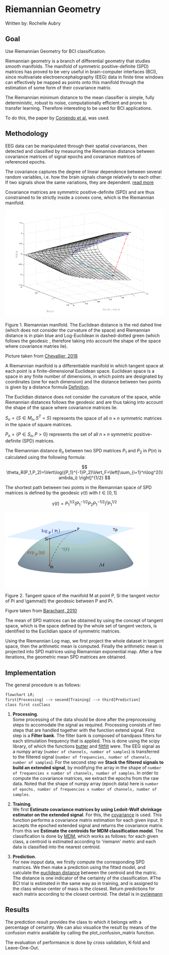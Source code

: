 # Riemannian Geometry

Written by: Rochelle Aubry

## Goal

Use Riemannian Geometry for BCI classification.

Riemannian geometry is a branch of differential geometry that studies smooth manifolds. The manifold of symmetric positive-definite (SPD) matrices has proved to be very useful in brain-computer interfaces (BCI), since multivariate electroencephalography (EEG) data in finite time windows can effectively be mapped as points onto this manifold through the estimation of some form of their covariance matrix.

The Riemannian minimum distance to the mean classifier is simple, fully deterministic, robust to noise, computationally efficient and prone to transfer learning. Therefore interesting to be used for BCI applications.

To do this, the paper by [Conjendo et al.](https://hal.archives-ouvertes.fr/hal-02315131/document) was used.

## Methodology

EEG data can be manipulated through their spatial covariances, then detected and classified by measuring the Riemannian distance between covariance matrices of signal epochs and covariance matrices of referenced epochs.

The covariance captures the degree of linear dependence between several random variables, i.e. how the brain signals change relatively to each other. If two signals show the same variations, they are dependent. [read more](https://hal.uvsq.fr/hal-01710089)

Covariance matrices are symmetric positive-definite (SPD) and are thus constrained to lie strictly inside a convex cone, which is the Riemannian manifold.

![alt text for screen readers](./images/riemannian_manifold.png "Text to show on mouseover")

Figure 1. Riemannian manifold. The Euclidean distance is the red dahed line (which does not consider the curvature of the space) and Riemannian distance is in plain blue and Log-Euclidean in dashed-dotted green (which follows the geodesic , therefore taking into account the shape of the space where covariance matries lie).

Picture taken from [Chevallier, 2018](https://www.researchgate.net/publication/323358565_Riemannian_Classification_for_SSVEP-Based_BCI_Offline_versus_Online_Implementations)

A Riemannian manifold is a differentiable manifold in which tangent space at each point is a finite-dimensional Euclidean space. Euclidean space is a space in any finite number of dimensions, in which points are designated by coordinates (one for each dimension) and the distance between two points is given by a distance formula [Definition](https://www.britannica.com/science/Euclidean-space).

The Euclidian distance does not consider the curvature of the space, while Riemannian distances follows the geodesic and are thus taking into account the shape of the space where covariance matrices lie.

$S_n=\{S\in M_n, S^T=S\}$ represents the space of all $n×n$ symmetric matrices in the space of square matrices.

$P_n=\{P \in S_n, P>0\}$ represents the set of all $n×n$ symmetric positive-definite (SPD) matrices.

The Riemannian distance $\theta_n$ between two SPD matrices $P_1$ and $P_2$ in $P(n)$ is calculated using the following formula:

$$
\theta_R(P_1,P_2)=\Vert\log({P_1}^{-1}P_2)\Vert_F=\left[\sum_{i=1}^n\log^2(\lambda_i)  \right]^{1/2}
$$

The shortest path between two points in the Riemannian space of SPD matrices is defined by the geodesic $\gamma(t)$ with $t\in [0,1]$

$$
\gamma(t)=P_1^{1/2}(P_1^{-1/2}P_2P_1^{-1/2})^tP_1^{1/2}
$$

![alt text](./images/geodesic.png "Text to show on mouseover")

Figure 2. Tangent space of the manifold M at point P, Si the tangent vector of Pi and \gamma(t) the geodesic between P and Pi.

Figure taken from [Barachant, 2010](https://hal.archives-ouvertes.fr/hal-00602700/document)

The mean of SPD matrices can be obtained by using the concept of tangent space, which is the space defined by the whole set of tangent vectors, is identified to the Euclidian space of symmetric matrices.

Using the Riemannian Log map, we first project the whole dataset in tangent space, then the arithmetic mean is computed. Finally the arithmetic mean is projected into SPD matrices using Riemannian exponential map. After a few iterations, the geometric mean SPD matrices are obtained.

## Implementation

The general procedure is as follows:

```mermaid
flowchart LR;
first[Processing] --> second[Training] --> third[Prediction]
class first cssClass
```

1. **Processing**.  
Some processing of the data should be done after the preprocessing steps to accomodate the signal as required.
Processing consists of two steps that are handled together with the function extend signal.
First step is a **Filter bank**. The filter bank is composed of bandpass filters for each stimulation frequency that is applied. This is done using the scipy library, of which the functions [butter](https://docs.scipy.org/doc/scipy/reference/generated/scipy.signal.butter.html) and [filtfilt](https://docs.scipy.org/doc/scipy/reference/generated/scipy.signal.filtfilt.html) were. The EEG signal as a numpy array (`number of channels, number of samples`) is transferred to the filtered signal (`number of frequencies, number of channels, number of samples`). For the second step we **Stack the filtered signals to build an extended signal**, by modifying the array in the shape of `number of frequencies x number of channels, number of samples`. In order to compute the covariance matrices, we extract the epochs from the raw data. Noted that the shape of numpy array (epoch data) here is `number of epochs, number of frequencies x number of channels, number of samples`.

2. **Training**.  
We first **Estimate covariance matrices by using Ledoit-Wolf shrinkage estimator on the extended signal**.
For this, the [covariance](https://pyriemann.readthedocs.io/en/latest/generated/pyriemann.utils.covariance.covariances.html#pyriemann.utils.covariance.covariances) is used.
This function performs a covariance matrix estimation for each given input. It accepts the epoched extended signal and returns the covariance matrix.
From this we **Estimate the centroids for MDM classification model**.
The classification is done by [MDM](https://pyriemann.readthedocs.io/en/latest/generated/pyriemann.classification.MDM.html#pyriemann.classification.MDM), which works as follows: for each given class, a centroid is estimated according to 'riemann' metric and each data is classified into the nearest centroid.

3. **Prediction**.  
For new inpput data, we firstly compute the corresponding SPD matrices. We then make a prediction using the fitted model, and calculate the [euclidean distance](https://pyriemann.readthedocs.io/en/latest/generated/pyriemann.utils.distance.distance.html#pyriemann.utils.distance.distance) between the centroid and the matric. The distance is one indicator of the certainty of the classification.    #The BCI trial is estimated in the same way as in training, and is assigned to the class whose center of mass is the closest. Return predictions for each matrix according to the closest centroid. The detail is in [pyriemann](https://pyriemann.readthedocs.io/en/latest/generated/pyriemann.classification.MDM.html#pyriemann.classification.MDM.fit)

## Results

The prediction result provides the class to which it belongs with a percentage of certainty.
We can also visualice the result by means of the confusion matrix available by calling the plot_confusion_matrix function.

The evaluation of performance is done by cross validation, K-fold and Leave-One-Out.

